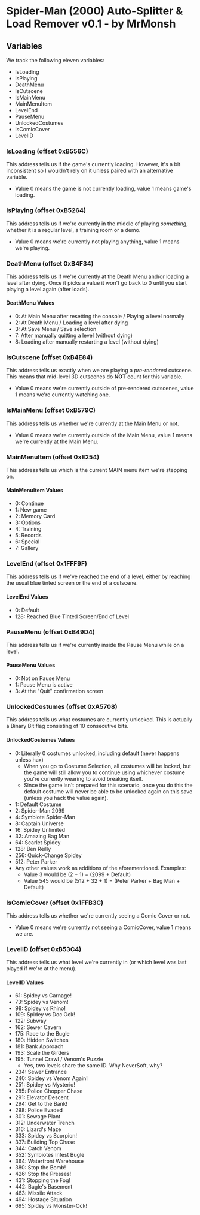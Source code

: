 # Spider-Man (2000) Auto-Splitter & Load Remover v0.1 - by MrMonsh

## Variables

We track the following eleven variables: 
+ IsLoading
+ IsPlaying
+ DeathMenu
+ IsCutscene
+ IsMainMenu 
+ MainMenuItem
+ LevelEnd 
+ PauseMenu
+ UnlockedCostumes
+ IsComicCover
+ LevelID

### IsLoading (offset 0xB556C)
This address tells us if the game's currently loading. However, it's a bit inconsistent so I wouldn't rely on it unless paired with an alternative variable.
+ Value 0 means the game is not currently loading, value 1 means game's loading.

### IsPlaying (offset 0xB5264)
This address tells us if we're currently in the middle of playing _something_, whether it is a regular level, a training room or a demo.
+ Value 0 means we're currently not playing anything, value 1 means we're playing.

### DeathMenu (offset 0xB4F34)
This address tells us if we're currently at the Death Menu and/or loading a level after dying. Once it picks a value it won't go back to 0 until you start playing a level again (after loads).

#### DeathMenu Values
+ 0: At Main Menu after resetting the console / Playing a level normally
+ 2: At Death Menu / Loading a level after dying
+ 3: At Save Menu / Save selection
+ 7: After manually quitting a level (without dying)
+ 8: Loading after manually restarting a level (without dying)

### IsCutscene (offset 0xB4E84)
This address tells us exactly when we are playing a _pre-rendered_ cutscene. This means that mid-level 3D cutscenes do **NOT** count for this variable.
+ Value 0 means we're currently outside of pre-rendered cutscenes, value 1 means we're currently watching one.

### IsMainMenu (offset 0xB579C)
This address tells us whether we're currently at the Main Menu or not.
+ Value 0 means we're currently outside of the Main Menu, value 1 means we're currently at the Main Menu.

### MainMenuItem (offset 0xE254)
This address tells us which is the current MAIN menu item we're stepping on.

#### MainMenuItem Values
+ 0: Continue
+ 1: New game
+ 2: Memory Card
+ 3: Options
+ 4: Training
+ 5: Records
+ 6: Special
+ 7: Gallery

### LevelEnd (offset 0x1FFF9F)
This address tells us if we've reached the end of a level, either by reaching the usual blue tinted screen or the end of a cutscene.

#### LevelEnd Values
+ 0: Default
+ 128: Reached Blue Tinted Screen/End of Level

### PauseMenu (offset 0xB49D4)
This address tells us if we're currently inside the Pause Menu while on a level.

#### PauseMenu Values
+ 0: Not on Pause Menu
+ 1: Pause Menu is active
+ 3: At the "Quit" confirmation screen

### UnlockedCostumes (offset 0xA5708)
This address tells us what costumes are currently unlocked. This is actually a Binary Bit flag consisting of 10 consecutive bits.

#### UnlockedCostumes Values
+ 0: Literally 0 costumes unlocked, including default (never happens unless hax)
  + When you go to Costume Selection, all costumes will be locked, but the game will still allow you to continue using whichever costume you're currently wearing to avoid breaking itself.
  + Since the game isn't prepared for this scenario, once you do this the default costume will never be able to be unlocked again on this save (unless you hack the value again).
+ 1: Default Costume
+ 2: Spider-Man 2099
+ 4: Symbiote Spider-Man
+ 8: Captain Universe
+ 16: Spidey Unlimited
+ 32: Amazing Bag Man
+ 64: Scarlet Spidey
+ 128: Ben Reilly
+ 256: Quick-Change Spidey
+ 512: Peter Parker
+ Any other values work as additions of the aforementioned. Examples:
  + Value 3 would be (2 + 1) = (2099 + Default)
  + Value 545 would be (512 + 32 + 1) = (Peter Parker + Bag Man + Default)

### IsComicCover (offset 0x1FFB3C)
This address tells us whether we're currently seeing a Comic Cover or not.
+ Value 0 means we're currently not seeing a ComicCover, value 1 means we are.

### LevelID (offset 0xB53C4)
This address tells us what level we're currently in (or which level was last played if we're at the menu).

#### LevelID Values
+ 61: Spidey vs Carnage!
+ 73: Spidey vs Venom!
+ 98: Spidey vs Rhino!
+ 109: Spidey vs Doc Ock!
+ 122: Subway
+ 162: Sewer Cavern
+ 175: Race to the Bugle
+ 180: Hidden Switches
+ 181: Bank Approach
+ 193: Scale the Girders
+ 195: Tunnel Crawl / Venom's Puzzle
  + Yes, two levels share the same ID. Why NeverSoft, why?
+ 234: Sewer Entrance
+ 240: Spidey vs Venom Again!
+ 251: Spidey vs Mysterio!
+ 285: Police Chopper Chase
+ 291: Elevator Descent
+ 294: Get to the Bank!
+ 298: Police Evaded
+ 301: Sewage Plant
+ 312: Underwater Trench
+ 316: Lizard's Maze
+ 333: Spidey vs Scorpion!
+ 337: Building Top Chase
+ 344: Catch Venom
+ 352: Symbiotes Infest Bugle
+ 364: Waterfront Warehouse
+ 380: Stop the Bomb!
+ 426: Stop the Presses!
+ 431: Stopping the Fog!
+ 442: Bugle's Basement
+ 463: Missile Attack
+ 494: Hostage Situation
+ 695: Spidey vs Monster-Ock!
